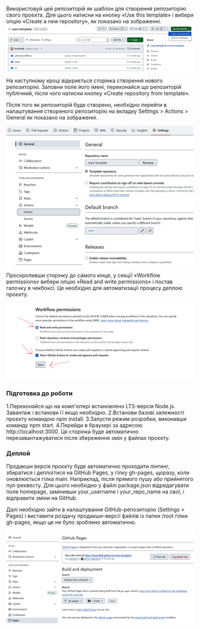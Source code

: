 Використовуй цей репозиторій як шаблон для створення репозиторію свого проєкта. Для цього натисни на кнопку «Use this template» і вибери опцію «Create a new repository», як показано на зображенні.
![Описание картинки](src/assets/images/repo.png)

На наступному кроці відкриється сторінка створення нового репозиторію. Заповни поле його імені, переконайся що репозиторій публічний, після чого натисни кнопку «Create repository from template».

Після того як репозиторій буде створено, необхідно перейти в налаштування створеного репозиторію на вкладку Settings > Actions > General як показано на зображенні.

![Описание картинки](src/assets/images/settings.png)

Проскроливши сторінку до самого кінця, у секції «Workflow permissions» вибери опцію «Read and write permissions» і постав галочку в чекбоксі. Це необхідно для автоматизації процесу деплою проєкту.

![Описание картинки](src/assets/images/settings1.png)

### Підготовка до роботи

1.Переконайся що на комп'ютері встановлено LTS-версія Node.js. Завантаж і встанови її якщо необхідно.
2.Встанови базові залежності проєкту командою npm install.
3.Запусти режим розробки, виконавши команду npm start.
4.Перейди в браузері за адресою http://localhost:3000. Ця сторінка буде автоматично перезавантажуватися після збереження змін у файлах проєкту.

### Деплой

Продакшн версія проєкту буде автоматично проходити лінтинг, збиратися і деплоїтися на GitHub Pages, у гілку gh-pages, щоразу, коли оновлюється гілка main.
Наприклад, після прямого пушу або прийнятого пул-реквесту. Для цього необхідно у файлі package.json відредагувати поле homepage, замінивши your_username і your_repo_name на свої, і відправити зміни на GitHub.

Далі необхідно зайти в налаштування GitHub-репозиторію (Settings > Pages) і виставити роздачу продакшн-версії файлів із папки /root гілки gh-pages, якщо це не було зроблено автоматично.

![Описание картинки](src/assets/images/pages.png)
